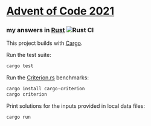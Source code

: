 # [Advent of Code 2021](https://adventofcode.com/2021)
### my answers in [Rust](https://www.rust-lang.org/) ![Rust CI](https://github.com/ephemient/aoc2021/workflows/Rust%20CI/badge.svg)

This project builds with [Cargo](https://docs.rust-lang.org/cargo).

Run the test suite:

```sh
cargo test
```

Run the [Criterion.rs](https://github.com/bheisler/criterion.rs) benchmarks:

```sh
cargo install cargo-criterion
cargo criterion
```

Print solutions for the inputs provided in local data files:

```sh
cargo run
```
